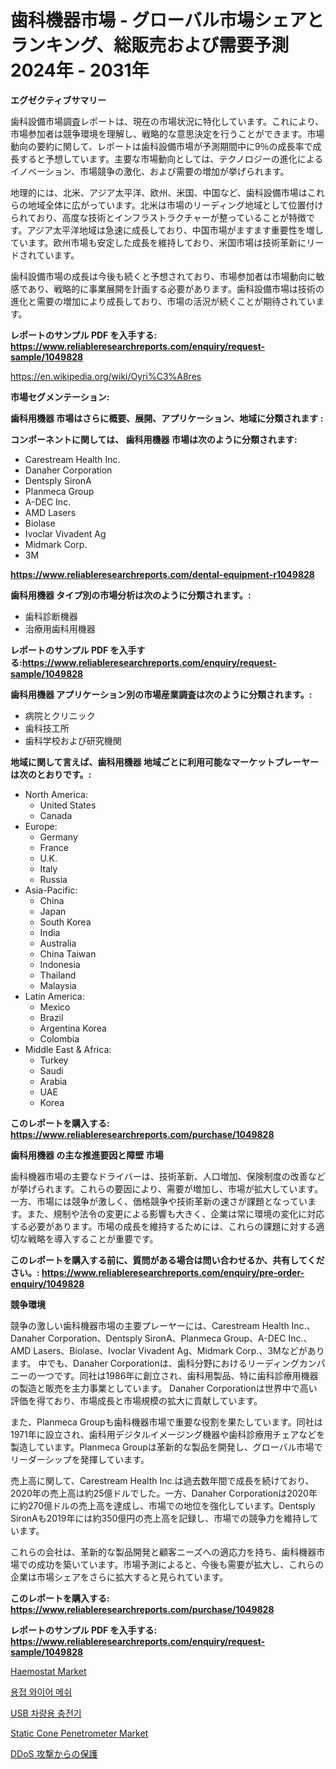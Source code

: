 <p><h1>歯科機器市場 - グローバル市場シェアとランキング、総販売および需要予測2024年 - 2031年</h1></p><p><strong>エグゼクティブサマリー</strong></p>
<p><p>歯科設備市場調査レポートは、現在の市場状況に特化しています。これにより、市場参加者は競争環境を理解し、戦略的な意思決定を行うことができます。市場動向の要約に関して、レポートは歯科設備市場が予測期間中に9％の成長率で成長すると予想しています。主要な市場動向としては、テクノロジーの進化によるイノベーション、市場競争の激化、および需要の増加が挙げられます。</p><p>地理的には、北米、アジア太平洋、欧州、米国、中国など、歯科設備市場はこれらの地域全体に広がっています。北米は市場のリーディング地域として位置付けられており、高度な技術とインフラストラクチャーが整っていることが特徴です。アジア太平洋地域は急速に成長しており、中国市場がますます重要性を増しています。欧州市場も安定した成長を維持しており、米国市場は技術革新にリードされています。</p><p>歯科設備市場の成長は今後も続くと予想されており、市場参加者は市場動向に敏感であり、戦略的に事業展開を計画する必要があります。歯科設備市場は技術の進化と需要の増加により成長しており、市場の活況が続くことが期待されています。</p></p>
<p><strong>レポートのサンプル PDF を入手する: <a href="https://www.reliableresearchreports.com/enquiry/request-sample/1049828">https://www.reliableresearchreports.com/enquiry/request-sample/1049828</a></strong></p>
<p><a href="https://en.wikipedia.org/wiki/Oyri%C3%A8res">https://en.wikipedia.org/wiki/Oyri%C3%A8res</a></p>
<p><strong>市場セグメンテーション:</strong></p>
<p><strong> 歯科用機器 市場はさらに概要、展開、アプリケーション、地域に分類されます :</strong></p>
<p><strong>コンポーネントに関しては、 歯科用機器 市場は次のように分類されます:</strong></p>
<p><ul><li>Carestream Health Inc.</li><li>Danaher Corporation</li><li>Dentsply SironA</li><li>Planmeca Group</li><li>A-DEC Inc.</li><li>AMD Lasers</li><li>Biolase</li><li>Ivoclar Vivadent Ag</li><li>Midmark Corp.</li><li>3M</li></ul></p>
<p><strong><a href="https://www.reliableresearchreports.com/dental-equipment-r1049828">https://www.reliableresearchreports.com/dental-equipment-r1049828</a></strong></p>
<p><strong> 歯科用機器 タイプ別の市場分析は次のように分類されます。:</strong></p>
<p><ul><li>歯科診断機器</li><li>治療用歯科用機器</li></ul></p>
<p><strong>レポートのサンプル PDF を入手する:<a href="https://www.reliableresearchreports.com/enquiry/request-sample/1049828">https://www.reliableresearchreports.com/enquiry/request-sample/1049828</a></strong></p>
<p><strong> 歯科用機器 アプリケーション別の市場産業調査は次のように分類されます。:</strong></p>
<p><ul><li>病院とクリニック</li><li>歯科技工所</li><li>歯科学校および研究機関</li></ul></p>
<p><strong>地域に関して言えば、歯科用機器 地域ごとに利用可能なマーケットプレーヤーは次のとおりです。:</strong></p>
<p><ul>
    <li>
        North America:
        <ul>
            <li>United States</li>
            <li>Canada</li>
        </ul>
    </li>
    <li>
        Europe:
        <ul>
            <li>Germany</li>
            <li>France</li>
            <li>U.K.</li>
            <li>Italy</li>
            <li>Russia</li>
        </ul>
    </li>
    <li>
        Asia-Pacific:
        <ul>
            <li>China</li>
            <li>Japan</li>
            <li>South Korea</li>
            <li>India</li>
            <li>Australia</li>
            <li>China Taiwan</li>
            <li>Indonesia</li>
            <li>Thailand</li>
            <li>Malaysia</li>
        </ul>
    </li>
    <li>
        Latin America:
        <ul>
            <li>Mexico</li>
            <li>Brazil</li>
            <li>Argentina Korea</li>
            <li>Colombia</li>
        </ul>
    </li>
    <li>
        Middle East & Africa:
        <ul>
            <li>Turkey</li>
            <li>Saudi</li>
            <li>Arabia</li>
            <li>UAE</li>
            <li>Korea</li>
        </ul>
    </li>
    </ul></p>
<p><strong>このレポートを購入する: <a href="https://www.reliableresearchreports.com/purchase/1049828">https://www.reliableresearchreports.com/purchase/1049828</a></strong></p>
<p><strong>歯科用機器 の主な推進要因と障壁 市場</strong></p>
<p><p>歯科機器市場の主要なドライバーは、技術革新、人口増加、保険制度の改善などが挙げられます。これらの要因により、需要が増加し、市場が拡大しています。一方、市場には競争が激しく、価格競争や技術革新の速さが課題となっています。また、規制や法令の変更による影響も大きく、企業は常に環境の変化に対応する必要があります。市場の成長を維持するためには、これらの課題に対する適切な戦略を導入することが重要です。</p></p>
<p><strong>このレポートを購入する前に、質問がある場合は問い合わせるか、共有してください。: <a href="https://www.reliableresearchreports.com/enquiry/pre-order-enquiry/1049828">https://www.reliableresearchreports.com/enquiry/pre-order-enquiry/1049828</a></strong></p>
<p><strong>競争環境</strong></p>
<p><p>競争の激しい歯科機器市場の主要プレーヤーには、Carestream Health Inc.、Danaher Corporation、Dentsply SironA、Planmeca Group、A-DEC Inc.、AMD Lasers、Biolase、Ivoclar Vivadent Ag、Midmark Corp.、3Mなどがあります。 中でも、Danaher Corporationは、歯科分野におけるリーディングカンパニーの一つです。同社は1986年に創立され、歯科用製品、特に歯科診療用機器の製造と販売を主力事業としています。 Danaher Corporationは世界中で高い評価を得ており、市場成長と市場規模の拡大に貢献しています。</p><p>また、Planmeca Groupも歯科機器市場で重要な役割を果たしています。同社は1971年に設立され、歯科用デジタルイメージング機器や歯科診療用チェアなどを製造しています。Planmeca Groupは革新的な製品を開発し、グローバル市場でリーダーシップを発揮しています。</p><p>売上高に関して、Carestream Health Inc.は過去数年間で成長を続けており、2020年の売上高は約25億ドルでした。一方、Danaher Corporationは2020年に約270億ドルの売上高を達成し、市場での地位を強化しています。Dentsply SironAも2019年には約350億円の売上高を記録し、市場での競争力を維持しています。</p><p>これらの会社は、革新的な製品開発と顧客ニーズへの適応力を持ち、歯科機器市場での成功を築いています。市場予測によると、今後も需要が拡大し、これらの企業は市場シェアをさらに拡大すると見られています。</p></p>
<p><strong>このレポートを購入する: <a href="https://www.reliableresearchreports.com/purchase/1049828">https://www.reliableresearchreports.com/purchase/1049828</a></strong></p>
<p><strong>レポートのサンプル PDF を入手する: <a href="https://www.reliableresearchreports.com/enquiry/request-sample/1049828">https://www.reliableresearchreports.com/enquiry/request-sample/1049828</a></strong><strong></strong></p>
<p><p><a href="https://www.linkedin.com/pulse/global-haemostat-market-trends-insights-growth-opportunities-rsgbf">Haemostat Market</a></p><p><a href="https://github.com/rcabello548/Market-Research-Report-List-3/blob/main/465520062072.md">용접 와이어 메쉬</a></p><p><a href="https://github.com/KellyLyncyh543964/Market-Research-Report-List-3/blob/main/245796162071.md">USB 차량용 충전기</a></p><p><a href="https://issuu.com/reportprime-2/docs/static-cone-penetrometer-market-size-2030.pptx">Static Cone Penetrometer Market</a></p><p><a href="https://github.com/roulaayoub-saad/Market-Research-Report-List-3/blob/main/866355248499.md">DDoS 攻撃からの保護</a></p></p>